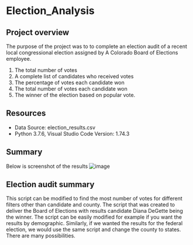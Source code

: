 # Election_Analysis
## Project overview
The purpose of the project was to to complete an election audit of a recent local congressional election assigned by A Colorado Board of Elections employee.
 1. The total number of votes
 2. A complete list of candidates who received votes
 3. The percentage of votes each candidate won
 4. The total number of votes each candidate won
 5. The winner of the election based on popular vote.

## Resources
- Data Source: election_results.csv
-  Python 3.7.6, Visual Studio Code Version: 1.74.3 

## Summary 
Below is screenshot of the results
![image](https://user-images.githubusercontent.com/120526544/212497314-b6997bff-dee8-4430-8676-a774c656b7d6.png)

## Election audit summary
This script can be modified to find the most number of votes for different filters other than candidate and county.
The script that was created to deliver the Board of Elections  with results candidate Diana DeGette being the winner. The script can be easily modified for example if you want the results by demographic. Similarly, if we wanted the results for the federal election, we would use the same script and change the county to states.
There are many possibilities.

